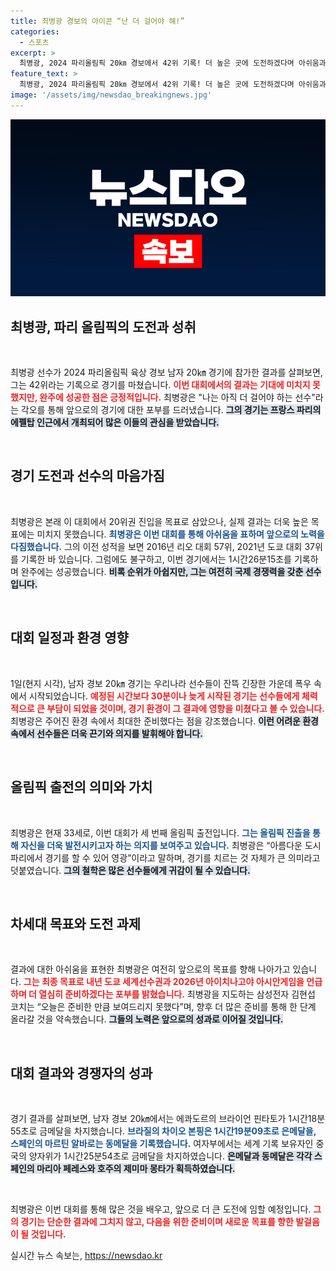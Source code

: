 ```yaml
---
title: 최병광 경보의 아이콘 “난 더 걸어야 해!”
categories:
  - 스포츠
excerpt: >
  최병광, 2024 파리올림픽 20㎞ 경보에서 42위 기록! 더 높은 곳에 도전하겠다며 아쉬움과 포부 전해. 폭우 속에서도 최선을 다한 그의 도전, 국내 육상의 희망을 보여준다!
feature_text: >
  최병광, 2024 파리올림픽 20㎞ 경보에서 42위 기록! 더 높은 곳에 도전하겠다며 아쉬움과 포부 전해. 폭우 속에서도 최선을 다한 그의 도전, 국내 육상의 희망을 보여준다!
image: '/assets/img/newsdao_breakingnews.jpg'
---
```


<p><img src="/assets/img/newsdao_breakingnews.jpg" alt="koreaapp 속보" /></p>

<h2 data-ke-size="size26">최병광, 파리 올림픽의 도전과 성취</h2>

<p data-ke-size="size16">&nbsp;</p>

<p>최병광 선수가 2024 파리올림픽 육상 경보 남자 20㎞ 경기에 참가한 결과를 살펴보면, 그는 42위라는 기록으로 경기를 마쳤습니다. <b><span style="color: #ee2323;">이번 대회에서의 결과는 기대에 미치지 못했지만, 완주에 성공한 점은 긍정적입니다.</span></b> 최병광은 "나는 아직 더 걸어야 하는 선수"라는 각오를 통해 앞으로의 경기에 대한 포부를 드러냈습니다. <b><span style="background-color: #21538527;">그의 경기는 프랑스 파리의 에펠탑 인근에서 개최되어 많은 이들의 관심을 받았습니다.</span></b> </p>

<p data-ke-size="size16">&nbsp;</p>

<h2 data-ke-size="size26">경기 도전과 선수의 마음가짐</h2>

<p data-ke-size="size16">&nbsp;</p>

<p>최병광은 본래 이 대회에서 20위권 진입을 목표로 삼았으나, 실제 결과는 더욱 높은 목표에는 미치지 못했습니다. <b><span style="color: #1a5490;">최병광은 이번 대회를 통해 아쉬움을 표하며 앞으로의 노력을 다짐했습니다.</span></b> 그의 이전 성적을 보면 2016년 리오 대회 57위, 2021년 도쿄 대회 37위를 기록한 바 있습니다. 그럼에도 불구하고, 이번 경기에서는 1시간26분15초를 기록하며 완주에는 성공했습니다. <b><span style="background-color: #21538527;">비록 순위가 아쉽지만, 그는 여전히 국제 경쟁력을 갖춘 선수입니다.</span></b> </p>

<p data-ke-size="size16">&nbsp;</p>

<h2 data-ke-size="size26">대회 일정과 환경 영향</h2>

<p data-ke-size="size16">&nbsp;</p>

<p>1일(현지 시각), 남자 경보 20㎞ 경기는 우리나라 선수들이 잔뜩 긴장한 가운데 폭우 속에서 시작되었습니다. <b><span style="color: #ee2323;">예정된 시간보다 30분이나 늦게 시작된 경기는 선수들에게 체력적으로 큰 부담이 되었을 것이며, 경기 환경이 그 결과에 영향을 미쳤다고 볼 수 있습니다.</span></b> 최병광은 주어진 환경 속에서 최대한 준비했다는 점을 강조했습니다. <b><span style="background-color: #21538527;">이런 어려운 환경 속에서 선수들은 더욱 끈기와 의지를 발휘해야 합니다.</span></b></p>

<p data-ke-size="size16">&nbsp;</p>

<h2 data-ke-size="size26">올림픽 출전의 의미와 가치</h2>

<p data-ke-size="size16">&nbsp;</p>

<p>최병광은 현재 33세로, 이번 대회가 세 번째 올림픽 출전입니다. <b><span style="color: #1a5490;">그는 올림픽 진출을 통해 자신을 더욱 발전시키고자 하는 의지를 보여주고 있습니다.</span></b> 최병광은 “아름다운 도시 파리에서 경기를 할 수 있어 영광”이라고 말하며, 경기를 치르는 것 자체가 큰 의미라고 덧붙였습니다. <b><span style="background-color: #21538527;">그의 철학은 많은 선수들에게 귀감이 될 수 있습니다.</span></b></p>

<p data-ke-size="size16">&nbsp;</p>

<h2 data-ke-size="size26">차세대 목표와 도전 과제</h2>

<p data-ke-size="size16">&nbsp;</p>

<p>결과에 대한 아쉬움을 표현한 최병광은 여전히 앞으로의 목표를 향해 나아가고 있습니다. <b><span style="color: #ee2323;">그는 최종 목표로 내년 도쿄 세계선수권과 2026년 아이치나고야 아시안게임을 언급하며 더 열심히 준비하겠다는 포부를 밝혔습니다.</span></b> 최병광을 지도하는 삼성전자 김현섭 코치는 “오늘은 준비한 만큼 보여드리지 못했다”며, 향후 더 많은 준비를 통해 한 단계 올라갈 것을 약속했습니다. <b><span style="background-color: #21538527;">그들의 노력은 앞으로의 성과로 이어질 것입니다.</span></b></p>

<p data-ke-size="size16">&nbsp;</p>

<h2 data-ke-size="size26">대회 결과와 경쟁자의 성과</h2>

<p data-ke-size="size16">&nbsp;</p>

<p>경기 결과를 살펴보면, 남자 경보 20㎞에서는 에콰도르의 브라이언 핀타토가 1시간18분55초로 금메달을 차지했습니다. <b><span style="color: #1a5490;">브라질의 차이오 본핑은 1시간19분09초로 은메달을, 스페인의 마르틴 알바로는 동메달을 기록했습니다.</span></b> 여자부에서는 세계 기록 보유자인 중국의 양자위가 1시간25분54초로 금메달을 차지하였습니다. <b><span style="background-color: #21538527;">은메달과 동메달은 각각 스페인의 마리아 페레스와 호주의 제미마 몽타가 획득하였습니다.</span></b></p>

<p data-ke-size="size16">&nbsp;</p>

<p>최병광은 이번 대회를 통해 많은 것을 배우고, 앞으로 더 큰 도전에 임할 예정입니다. <b><span style="color: #ee2323;">그의 경기는 단순한 결과에 그치지 않고, 다음을 위한 준비이며 새로운 목표를 향한 발걸음이 될 것입니다.</span></b></p>
실시간 뉴스 속보는, <a href="https://newsdao.kr" rel="dofollow">https://newsdao.kr</a>


